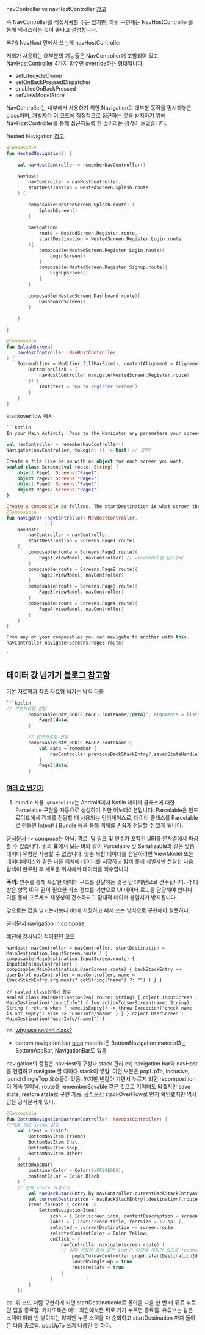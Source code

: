 navController vs navHostController [참고](https://jgeun97.tistory.com/334)

즉 NavController를 직접사용할 수는 있지만, 하위 구현체는 NavHostController를 통해 액새스하는 것이 좋다고 설명합니다.

추가) NavHost 안에서 쓰는게 navHostController

저희가 사용하는 대부분의 기능들은 NavController에 포함되어 있고 NavHostController 4가지 함수만 override하는 형태입니다.

- setLifecycleOwner
- setOnBackPressedDispatcher
- enabledOnBackPressed
- setViewModelStore

NavController는 내부에서 사용하기 위한 Navigation의 대부분 동작을 명시해놓은 class이며, 개발자가 이 코드에 직접적으로 접근하는 것을 방지하기 위해 NavHostController를 통해 접근하도록 한 것이라는 생각이 들었습니다.

Nested Navigation [참고](https://nameisjayant.medium.com/nested-navigation-in-jetpack-compose-597ecdc6eebb)
```kotlin
@Composable  
fun NestedNavigation() {  
  
	val navHostController = rememberNavController()  
	  
	NavHost(  
		navController = navHostController,  
		startDestination = NestedScreen.Splash.route  
	) {  
	  
		composable(NestedScreen.Splash.route) {  
			SplashScreen()  
		}  
		  
		navigation(  
			route = NestedScreen.Register.route,  
			startDestination = NestedScreen.Register.Login.route  
		){  
			composable(NestedScreen.Register.Login.route){  
				LoginScreen()  
			}  
			composable(NestedScreen.Register.Signup.route){  
				SignUpScreen()  
			}  
		}  
		  
		composable(NestedScreen.Dashboard.route){  
			DashboardScreen()  
		}  
	  
	}  
  
}
```

```kotlin
@Composable  
fun SplashScreen(  
	navHostController: NavHostController  
) {  
	Box(modifier = Modifier.fillMaxSize(), contentAlignment = Alignment.Center) {  
		Button(onClick = {  
			navHostController.navigate(NestedScreen.Register.route)  
		}) {  
			Text(text = "Go to register screen")  
		}  
	}  
}
```



stackoverflow 예시
```kotlin
```kotlin
In your Main Activity. Pass to the Navigator any parameters your screens will need such as viewModels.

val navController = rememberNavController()
Navigator(navController, toLogin: () -> Unit) // 콜백?

Create a file like below with an object for each screen you want.
sealed class Screens(val route: String) {
    object Page1: Screens("Page1")
    object Page2: Screens("Page2")
    object Page3: Screens("Page3")
    object Page4: Screens("Page4")
}

Create a composable as follows. The startDestination is what screen the app will open to when started.
@Composable
fun Navigator (navController: NavHostController,
              ) {
    NavHost(
        navController = navController,
        startDestination = Screens.Page1.route)
    {
        composable(route = Screens.Page1.route){ 
            Page1(viewModel, navController) // viewModel을 넘겨주네
        }
        composable(route = Screens.Page2.route){
            Page2(viewModel, navController)
        }
        composable(route = Screens.Page3.route){
            Page3(viewModel, navController)
        }
        composable(route = Screens.Page4.route){
            Page4(viewModel, navController)
        }
    }
}

From any of your composables you can navigate to another with this.
navController.navigate(Screens.Page3.route)
```
`

## 데이터 값 넘기기 [블로그 참고함](https://velog.io/@zinkiki/AndroidCompose-navigation%EB%84%A4%EB%B9%84%EA%B2%8C%EC%9D%B4%EC%85%98-%EA%B5%AC%ED%98%84)

기본 자료형과 참조 자료형 넘기는 방식 다름
```Kotlin
```kotlin
// 기본자료형 전달
        composable(NAV_ROUTE.PAGE1.routeName/{data}", arguments = listOf(navArgument("data"){type = NavType.IntType})){
        	Page2(data)
        }
        
        // 참조자료형 전달
        composable(NAV_ROUTE.PAGE2.routeName){
        	val data = remember {
                navController.previousBackStackEntry?.savedStateHandle?.get<TestData>("data")
            }
        	Page3(data)
        }
```


### [여러 값 넘기기](https://workspace-dev.medium.com/navigation-compose%EC%97%90%EC%84%9C-argument%EB%A1%9C-bundle%EC%9D%84-%EC%82%AC%EC%9A%A9%ED%95%98%EA%B8%B0-beb119d5500b)
1. bundle 사용.
	`@Parcelize`는 Android에서 Kotlin 데이터 클래스에 대한 Parcelable 구현을 자동으로 생성하기 위한 어노테이션입니다. Parcelable은 안드로이드에서 객체를 전달할 때 사용되는 인터페이스로, 데이터 클래스를 Parcelable로 만들면 Intent나 Bundle 등을 통해 객체를 손쉽게 전달할 수 있게 됩니다.

[공식문서](https://developer.android.com/guide/navigation/navigation-pass-data?hl=ko) -> compose는 아님.
경로, 딥 링크 및 인수가 포함된 URI를 문자열에서 파싱할 수 있습니다. 위의 표에서 보는 바와 같이 Parcelable 및 Serializable과 같은 맞춤 데이터 유형은 사용할 수 없습니다. 맞춤 복합 데이터를 전달하려면 ViewModel 또는 데이터베이스와 같은 다른 위치에 데이터를 저장하고 탐색 중에 식별자만 전달한 다음 탐색이 완료된 후 새로운 위치에서 데이터를 회수합니다.

**주의:** 인수를 통해 복잡한 데이터 구조를 전달하는 것은 안티패턴으로 간주됩니다. 각 대상은 항목 ID와 같이 필요한 최소 정보를 기반으로 UI 데이터 로드를 담당해야 합니다. 이를 통해 프로세스 재생성이 간소화되고 잠재적 데이터 불일치가 방지됩니다.


앞으로는 값을 넘기는거보다 db에 저장하고 빼서 쓰는 방식으로 구현해야 될듯하다.

[공식문서 navigation in compose](https://developer.android.com/jetpack/compose/navigation?hl=ko)



예전에 강사님이 적어줬던 코드
```
NavHost( navController = navController, startDestination = MainDestination.InputScreen.route ) { composable(MainDestination.InputScreen.route) { InputInfo(navController) } composable(MainDestination.UserScreen.route) { backStackEntry -> UserInfo( navController = navController, name = (backStackEntry.arguments?.getString("name") ?: "") ) } }

// sealed class안에서 함수
sealed class MainDestination(val route: String) { object InputScreen : MainDestination("inputInfo") { fun actionToUserScreen(name: String): String { return when { name.isEmpty() -> throw Exception("check name is not empty") else -> "userInfo/$name" } } } object UserScreen : MainDestination("userInfo/{name}") }
```

ps. [why use sealed class?](https://stackoverflow.com/questions/69686087/why-use-sealed-class-and-make-object-in-navigation-kotlin-jetpack-compose) 



- bottom navigation bar
[blog](https://velog.io/@chuu1019/Android-Jetpack-Compose-Bottom-Navigation-%EB%A7%8C%EB%93%A4%EA%B8%B0)
material은 BottomNavigation
material3는 BottomAppBar, NavigationBar도 있음

navigation의 중점은 navHost의 구성과 stack 관리
ex) navigation bar와 navHost를 연결하고 navigate 할 때마다 stack이 쌓임.
이런 부분은 popUpTo, inclusive, launchSingleTop 요소들이 있음.
하지만 번갈아 가면서 누르게 되면 recomposition이 계속 일어남. 
route를 rememberSavable 같은 것으로 기억해도 되겠지만
save state, restore state로 구현 가능.
[공식문서](https://developer.android.com/jetpack/compose/navigation?hl=ko#bottom-nav)
stackOverFlow로 먼저 확인했지만 역시 답은 공식문서에 있다..

```kotlin
@Composable  
fun BottomNavigationBar(navController: NavHostController) {  
//이동 경로 items 설정
    val items = listOf(  
        BottomNavItem.Friends,  
        BottomNavItem.Chat,  
        BottomNavItem.Shop,  
        BottomNavItem.Others  
    )  
    BottomAppBar(  
        containerColor = Color(0xFFE0E0E0),  
        contentColor = Color.Black  
    ) {  
    // 현재 route 가져오기
        val navBackStackEntry by navController.currentBackStackEntryAsState()  
        val currentDestination = navBackStackEntry?.destination?.route  
        items.forEach { screen ->  
            BottomNavigationItem(  
                icon = { Icon(screen.icon, contentDescription = screen.title) },  
                label = { Text(screen.title, fontSize = 12.sp) },  
                selected = currentDestination == screen.route,
                selectedContentColor = Color.Yellow,  
                onClick = {  
                    navController.navigate(screen.route) {  
                    // 상태 저장을 통해 같은 icon은 이전에 저장한 값으로 recomsition 방지
                        popUpTo(navController.graph.startDestinationId) { saveState = true }  
                        launchSingleTop = true  
                        restoreState = true  
                    }  
                }            )  
        }  
    }}
```

ps. 위 코드 처럼 구현하게 되면 startDestinationId로 돌아온 다음 한 번 더 뒤로 누르면 앱을 종료함.
카카오톡은 어느 화면에서든 뒤로 가기 누르면 종료됨. 유튜브는 같은 스택이 여러 번 쌓이지는 않지만 누른 스택을 다 순회하고 startDestination 까지 돌아온 다음 종료됨.
popUpTo 쓰기 나름인 듯 하다.



